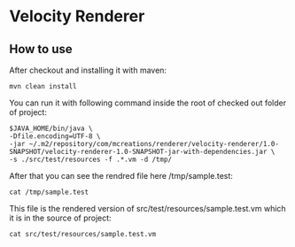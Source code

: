 Velocity Renderer
=================

## How to use
After checkout and installing it with maven:
```
mvn clean install
```  
You can run it with following command inside the root of checked out folder of project:
```
$JAVA_HOME/bin/java \
-Dfile.encoding=UTF-8 \
-jar ~/.m2/repository/com/mcreations/renderer/velocity-renderer/1.0-SNAPSHOT/velocity-renderer-1.0-SNAPSHOT-jar-with-dependencies.jar \
-s ./src/test/resources -f .*.vm -d /tmp/
```
After that you can see the rendred file here /tmp/sample.test:
```
cat /tmp/sample.test
``` 
This file is the rendered version of src/test/resources/sample.test.vm which it is in the source of project:
```
cat src/test/resources/sample.test.vm
```